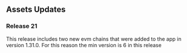 ## Assets Updates

### Release 21

This release includes two new evm chains that were added to the app in version 1.31.0. For this reason the min version is 6 in this release